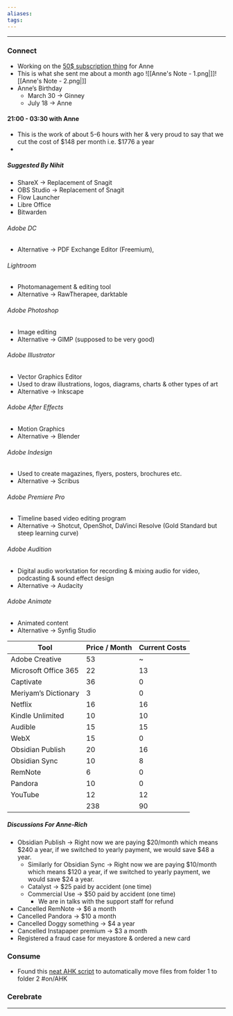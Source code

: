 ```yaml
---
aliases:
tags:
---
```

---
### Connect
- Working on the [50$ subscription thing](https://app.amazingmarvin.com/#p=c568d29b-1251-4ef8-a83c-56925ffc2908) for Anne
- This is what she sent me about a month ago
	![[Anne's Note - 1.png|]]![[Anne's Note - 2.png|]]
- Anne’s Birthday
	- March 30 → Ginney
	- July 18 → Anne 

#### 21:00 - 03:30 with Anne
- This is the work of about 5-6 hours with her & very proud to say that we cut the cost of $148 per month i.e. $1776 a year
- 
##### Suggested By Nihit
- ShareX → Replacement of Snagit
- OBS Studio → Replacement of Snagit
- Flow Launcher
- Libre Office
- Bitwarden


###### Adobe DC
- Alternative → PDF Exchange Editor (Freemium), 

###### Lightroom 
- Photomanagement & editing tool
- Alternative → RawTherapee, darktable 

###### Adobe Photoshop
- Image editing
- Alternative → GIMP (supposed to be very good)

###### Adobe Illustrator
- Vector Graphics Editor  
- Used to draw illustrations, logos, diagrams, charts & other types of art
- Alternative → Inkscape

###### Adobe After Effects
- Motion Graphics 
- Alternative → Blender 

###### Adobe Indesign
- Used to create magazines, flyers, posters, brochures etc.
- Alternative → Scribus

###### Adobe Premiere Pro
- Timeline based video editing program 
- Alternative → Shotcut, OpenShot, DaVinci Resolve (Gold Standard but steep learning curve)

###### Adobe Audition 
- Digital audio workstation for recording & mixing audio for video, podcasting & sound effect design
- Alternative → Audacity

###### Adobe Animate
- Animated content 
- Alternative → Synfig Studio


| Tool                 | Price / Month | Current Costs |
| -------------------- | ------------- | ----------- |
| Adobe Creative       | 53            | ~        |
| Microsoft Office 365 | 22            | 13        |
| Captivate            | 36            | 0        |
| Meriyam’s Dictionary | 3             | 0           |
| Netflix              | 16            | 16          |
| Kindle Unlimited     | 10            | 10           |
| Audible              | 15            | 15         |
| WebX                 | 15            | 0         |
| Obsidian Publish     | 20            | 16          |
| Obsidian Sync        | 10            | 8           |
| RemNote              | 6             | 0           |
| Pandora              | 10            | 0           |
| YouTube              | 12            | 12          |
|                      | 238           |       90      |



##### Discussions For Anne-Rich
- Obsidian Publish → Right now we are paying $20/month which means $240 a year, if we switched to yearly payment, we would save $48 a year. 
	- Similarly for Obsidian Sync → Right now we are paying $10/month which means $120 a year, if we switched to yearly payment, we would save $24 a year. 
	- Catalyst → $25 paid by accident (one time)
	- Commercial Use →  $50 paid by accident (one time)
		- We are in talks with the support staff for refund
- Cancelled RemNote → $6 a month 
- Cancelled Pandora → $10 a month 
- Cancelled Doggy something → $4 a year
- Cancelled Instapaper premium → $3 a month
- Registered a fraud case for meyastore & ordered a new card



### Consume
- Found this [neat AHK script](https://forum.obsidian.md/t/capture-web-pages-to-vault-folder-directly-1-click-ahk/30225) to automatically move files from folder 1 to folder 2 #on/AHK
### Cerebrate
--- 



